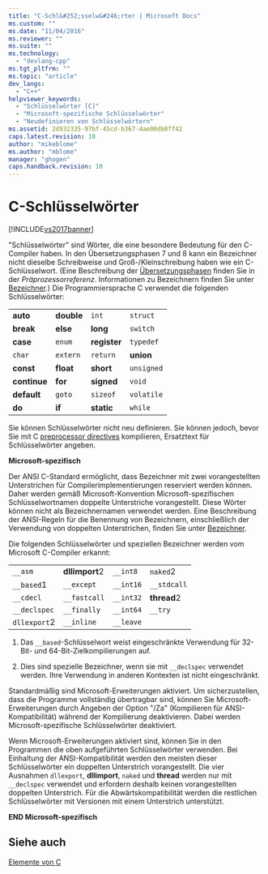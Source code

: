 ```yaml
---
title: "C-Schl&#252;sselw&#246;rter | Microsoft Docs"
ms.custom: ""
ms.date: "11/04/2016"
ms.reviewer: ""
ms.suite: ""
ms.technology: 
  - "devlang-cpp"
ms.tgt_pltfrm: ""
ms.topic: "article"
dev_langs: 
  - "C++"
helpviewer_keywords: 
  - "Schlüsselwörter [C]"
  - "Microsoft-spezifische Schlüsselwörter"
  - "Neudefinieren von Schlüsselwörtern"
ms.assetid: 2d932335-97bf-45cd-b367-4ae00db0ff42
caps.latest.revision: 10
author: "mikeblome"
ms.author: "mblome"
manager: "ghogen"
caps.handback.revision: 10
---
```

# C-Schl&#252;sselw&#246;rter
[!INCLUDE[vs2017banner](../assembler/inline/includes/vs2017banner.md)]

"Schlüsselwörter" sind Wörter, die eine besondere Bedeutung für den C\-Compiler haben.  In den Übersetzungsphasen 7 und 8 kann ein Bezeichner nicht dieselbe Schreibweise und Groß\-\/Kleinschreibung haben wie ein C\-Schlüsselwort. \(Eine Beschreibung der [Übersetzungsphasen](../preprocessor/phases-of-translation.md) finden Sie in der *Präprozessorreferenz*. Informationen zu Bezeichnern finden Sie unter [Bezeichner](../c-language/c-identifiers.md).\) Die Programmiersprache C verwendet die folgenden Schlüsselwörter:  
  
|||||  
|-|-|-|-|  
|**auto**|**double**|`int`|`struct`|  
|**break**|**else**|**long**|`switch`|  
|**case**|`enum`|**register**|`typedef`|  
|`char`|`extern`|`return`|**union**|  
|**const**|**float**|**short**|`unsigned`|  
|**continue**|**for**|**signed**|`void`|  
|**default**|`goto`|`sizeof`|`volatile`|  
|**do**|**if**|**static**|`while`|  
  
 Sie können Schlüsselwörter nicht neu definieren.  Sie können jedoch, bevor Sie mit C [preprocessor directives](../preprocessor/preprocessor-directives.md) kompilieren, Ersatztext für Schlüsselwörter angeben.  
  
 **Microsoft\-spezifisch**  
  
 Der ANSI C\-Standard ermöglicht, dass Bezeichner mit zwei vorangestellten Unterstrichen für Compilerimplementierungen reserviert werden können.  Daher werden gemäß Microsoft\-Konvention Microsoft\-spezifischen Schlüsselwortnamen doppelte Unterstriche vorangestellt.  Diese Wörter können nicht als Bezeichnernamen verwendet werden.  Eine Beschreibung der ANSI\-Regeln für die Benennung von Bezeichnern, einschließlich der Verwendung von doppelten Unterstrichen, finden Sie unter [Bezeichner](../c-language/c-identifiers.md).  
  
 Die folgenden Schlüsselwörter und speziellen Bezeichner werden vom Microsoft C\-Compiler erkannt:  
  
|||||  
|-|-|-|-|  
|`__asm`|**dllimport**2|`__int8`|`naked`2|  
|`__based`1|`__except`|`__int16`|`__stdcall`|  
|`__cdecl`|`__fastcall`|`__int32`|**thread**2|  
|`__declspec`|`__finally`|`__int64`|`__try`|  
|`dllexport`2|`__inline`|`__leave`||  
  
 1.  Das `__based`\-Schlüsselwort weist eingeschränkte Verwendung für 32\-Bit\- und 64\-Bit\-Zielkompilierungen auf.  
  
 2.  Dies sind spezielle Bezeichner, wenn sie mit `__declspec` verwendet werden. Ihre Verwendung in anderen Kontexten ist nicht eingeschränkt.  
  
 Standardmäßig sind Microsoft\-Erweiterungen aktiviert.  Um sicherzustellen, dass die Programme vollständig übertragbar sind, können Sie Microsoft\-Erweiterungen durch Angeben der Option "\/Za" \(Kompilieren für ANSI\-Kompatibilität\) während der Kompilierung deaktivieren.  Dabei werden Microsoft\-spezifische Schlüsselwörter deaktiviert.  
  
 Wenn Microsoft\-Erweiterungen aktiviert sind, können Sie in den Programmen die oben aufgeführten Schlüsselwörter verwenden.  Bei Einhaltung der ANSI\-Kompatibilität werden den meisten dieser Schlüsselwörter ein doppelten Unterstrich vorangestellt.  Die vier Ausnahmen `dllexport`, **dllimport**, `naked` und **thread** werden nur mit `__declspec` verwendet und erfordern deshalb keinen vorangestellten doppelten Unterstrich.  Für die Abwärtskompatibilität werden die restlichen Schlüsselwörter mit Versionen mit einem Unterstrich unterstützt.  
  
 **END Microsoft\-spezifisch**  
  
## Siehe auch  
 [Elemente von C](../c-language/elements-of-c.md)